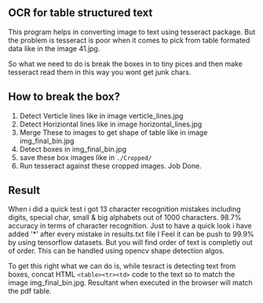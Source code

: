 ## OCR for table structured text
This program helps in converting image to text using tesseract package. But the problem is tesseract is poor when it comes to pick from table formated data like in the image 41.jpg.

So what we need to do is break the boxes in to tiny pices and then make tesseract read them in this way you wont get junk chars. 

## How to break the box? 
1. Detect Verticle lines like in image verticle_lines.jpg
2. Detect Horiziontal lines like in image horizontal_lines.jpg
3. Merge These to images to get shape of table like in image img_final_bin.jpg
4. Detect boxes in img_final_bin.jpg
5. save these box images like in ```./Cropped/```
6. Run tesseract against these cropped images. Job Done.

## Result
When i did a quick test i got 13 character recognition mistakes including digits, special char, small & big alphabets out of 1000 characters. 98.7% accuracy in terms of character recognition.
Just to have a quick look i have added '*' after every mistake in results.txt file
I Feel it can be push to 99.9% by using tensorflow datasets. 
But you will find order of text is completly out of order. This can be handled using opencv shape detection algos. 

To get this right what we can do is, while tesract is detecting text from boxes, concat HTML ```<table><tr><td>``` code to the text so to match the image img_final_bin.jpg. Resultant when executed in the browser will match the pdf table.